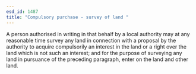 ```yaml
---
esd_id: 1487
title: "Compulsory purchase - survey of land "
---
```


A person authorised in writing in that behalf by a local authority may at any reasonable time survey any land in connection with a proposal by the authority to acquire compulsorily an interest in the land or a right over the land which is not such an interest; and for the purpose of surveying any land in pursuance of the preceding paragraph, enter on the land and other land.

